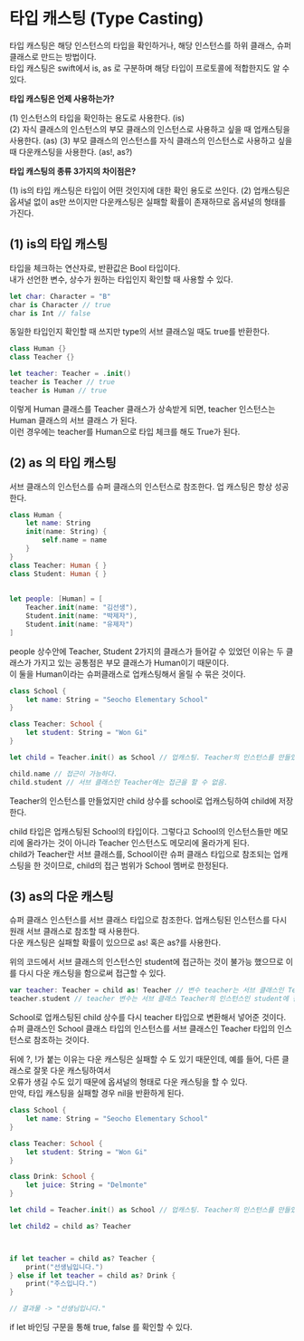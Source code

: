 타입 캐스팅 (Type Casting)
===

타입 캐스팅은 해당 인스턴스의 타입을 확인하거나, 해당 인스턴스를 하위 클래스, 슈퍼 클래스로 만드는 방법이다.       
타입 캐스팅은 swift에서 is, as 로 구분하며 해당 타입이 프로토콜에 적합한지도 알 수 있다.     

**타입 캐스팅은 언제 사용하는가?**

(1) 인스턴스의 타입을 확인하는 용도로 사용한다. (is)   
(2) 자식 클래스의 인스턴스의 부모 클래스의 인스턴스로 사용하고 싶을 때 업캐스팅을 사용한다. (as)
(3) 부모 클래스의 인스턴스를 자식 클래스의 인스턴스로 사용하고 싶을 때 다운캐스팅을 사용한다. (as!, as?)

**타입 캐스팅의 종류 3가지의 차이점은?**

(1) is의 타입 캐스팅은 타입이 어떤 것인지에 대한 확인 용도로 쓰인다. 
(2) 업캐스팅은 옵셔널 없이 as만 쓰이지만 다운캐스팅은 실패할 확률이 존재하므로 옵셔널의 형태를 가진다.


(1) is의 타입 캐스팅 
---

타입을 체크하는 연산자로, 반환값은 Bool 타입이다.    
내가 선언한 변수, 상수가 원하는 타입인지 확인할 때 사용할 수 있다.    

```swift
let char: Character = "B"
char is Character // true 
char is Int // false 
```
동일한 타입인지 확인할 때 쓰지만 type의 서브 클래스일 때도 true를 반환한다.

```swift
class Human {}
class Teacher {}

let teacher: Teacher = .init()
teacher is Teacher // true
teacher is Human // true
```

이렇게 Human 클래스를 Teacher 클래스가 상속받게 되면, teacher 인스턴스는 Human 클래스의 서브 클래스 가 된다.     
이런 경우에는 teacher를 Human으로 타입 체크를 해도 True가 된다.     

(2) as 의 타입 캐스팅
---

서브 클래스의 인스턴스를 슈퍼 클래스의 인스턴스로 참조한다. 업 캐스팅은 항상 성공한다.

```swift
class Human {
    let name: String
    init(name: String) {
        self.name = name
    }
}
class Teacher: Human { }
class Student: Human { }
 
 
let people: [Human] = [
    Teacher.init(name: "김선생"),
    Student.init(name: "박제자"),
    Student.init(name: "유제자")
]
```

people 상수안에 Teacher, Student 2가지의 클래스가 들어갈 수 있었던 이유는 두 클래스가 가지고 있는 공통점은 부모 클래스가 Human이기 때문이다.      
이 둘을 Human이라는 슈퍼클래스로 업캐스팅해서 올릴 수 묶은 것이다.      

```swift
class School {
    let name: String = "Seocho Elementary School"
}

class Teacher: School {
    let student: String = "Won Gi"
}

let child = Teacher.init() as School // 업캐스팅. Teacher의 인스턴스를 만들었지만 School로 업캐스팅해서 child에 저장하겠다.

child.name // 접근이 가능하다.
child.student // 서브 클래스인 Teacher에는 접근을 할 수 없음.
```

Teacher의 인스턴스를 만들었지만 child 상수를 school로 업캐스팅하여 child에 저장한다.

child 타입은 업캐스팅된 School의 타입이다. 그렇다고 School의 인스턴스들만 메모리에 올라가는 것이 아니라 Teacher 인스턴스도 메모리에 올라가게 된다.     
child가 Teacher란 서브 클래스를, School이란 슈퍼 클래스 타입으로 참조되는 업캐스팅을 한 것이므로, child의 접근 범위가 School 멤버로 한정된다.    

(3) as의 다운 캐스팅
---

슈퍼 클래스 인스턴스를 서브 클래스 타입으로 참조한다. 업캐스팅된 인스턴스를 다시 원래 서브 클래스로 참조할 때 사용한다.       
다운 캐스팅은 실패할 확률이 있으므로 as! 혹은 as?를 사용한다.      

위의 코드에서 서브 클래스의 인스턴스인 student에 접근하는 것이 불가능 했으므로 이를 다시 다운 캐스팅을 함으로써 접근할 수 있다.     

```swift
var teacher: Teacher = child as! Teacher // 변수 teacher는 서브 클래스인 Teacher로 다운 캐스팅
teacher.student // teacher 변수는 서브 클래스 Teacher의 인스턴스인 student에 접근이 가능.
```

School로 업캐스팅된 child 상수를 다시 teacher 타입으로 변환해서 넣어준 것이다.     
슈퍼 클래스인 School 클래스 타입의 인스턴스를 서브 클래스인 Teacher 타입의 인스턴스로 참조하는 것이다.    

뒤에 ?, !가 붙는 이유는 다운 캐스팅은 실패할 수 도 있기 때문인데, 예를 들어, 다른 클래스로 잘못 다운 캐스팅하여서        
오류가 생길 수도 있기 때문에 옵셔널의 형태로 다운 캐스팅을 할 수 있다.     
만약, 타입 캐스팅을 실패할 경우 nil을 반환하게 된다.     

```swift
class School {
    let name: String = "Seocho Elementary School"
}

class Teacher: School {
    let student: String = "Won Gi"
}

class Drink: School {
    let juice: String = "Delmonte"
}

let child = Teacher.init() as School // 업캐스팅. Teacher의 인스턴스를 만들었지만 School로 업캐스팅해서 child에 저장하겠다.

let child2 = child as? Teacher



if let teacher = child as? Teacher {
    print("선생님입니다.")
} else if let teacher = child as? Drink {
    print("주스입니다.")
}

// 결과물 -> "선생님입니다."
```

if let 바인딩 구문을 통해 true, false 를 확인할 수 있다.

